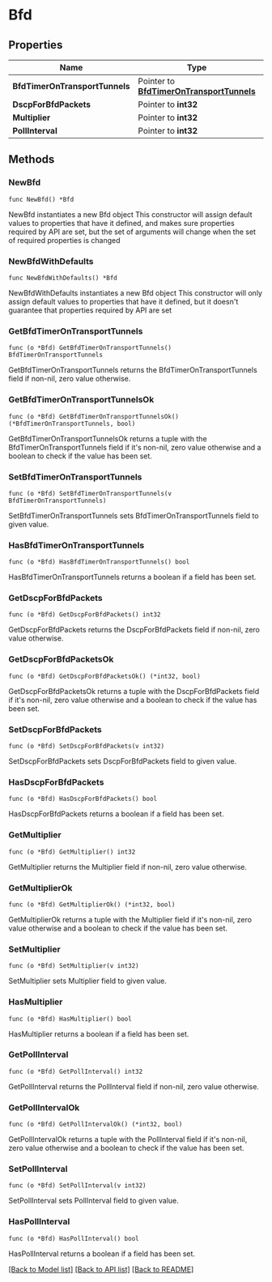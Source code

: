 # Bfd

## Properties

Name | Type | Description | Notes
------------ | ------------- | ------------- | -------------
**BfdTimerOnTransportTunnels** | Pointer to [**BfdTimerOnTransportTunnels**](BfdTimerOnTransportTunnels.md) |  | [optional] 
**DscpForBfdPackets** | Pointer to **int32** |  | [optional] 
**Multiplier** | Pointer to **int32** |  | [optional] 
**PollInterval** | Pointer to **int32** |  | [optional] 

## Methods

### NewBfd

`func NewBfd() *Bfd`

NewBfd instantiates a new Bfd object
This constructor will assign default values to properties that have it defined,
and makes sure properties required by API are set, but the set of arguments
will change when the set of required properties is changed

### NewBfdWithDefaults

`func NewBfdWithDefaults() *Bfd`

NewBfdWithDefaults instantiates a new Bfd object
This constructor will only assign default values to properties that have it defined,
but it doesn't guarantee that properties required by API are set

### GetBfdTimerOnTransportTunnels

`func (o *Bfd) GetBfdTimerOnTransportTunnels() BfdTimerOnTransportTunnels`

GetBfdTimerOnTransportTunnels returns the BfdTimerOnTransportTunnels field if non-nil, zero value otherwise.

### GetBfdTimerOnTransportTunnelsOk

`func (o *Bfd) GetBfdTimerOnTransportTunnelsOk() (*BfdTimerOnTransportTunnels, bool)`

GetBfdTimerOnTransportTunnelsOk returns a tuple with the BfdTimerOnTransportTunnels field if it's non-nil, zero value otherwise
and a boolean to check if the value has been set.

### SetBfdTimerOnTransportTunnels

`func (o *Bfd) SetBfdTimerOnTransportTunnels(v BfdTimerOnTransportTunnels)`

SetBfdTimerOnTransportTunnels sets BfdTimerOnTransportTunnels field to given value.

### HasBfdTimerOnTransportTunnels

`func (o *Bfd) HasBfdTimerOnTransportTunnels() bool`

HasBfdTimerOnTransportTunnels returns a boolean if a field has been set.

### GetDscpForBfdPackets

`func (o *Bfd) GetDscpForBfdPackets() int32`

GetDscpForBfdPackets returns the DscpForBfdPackets field if non-nil, zero value otherwise.

### GetDscpForBfdPacketsOk

`func (o *Bfd) GetDscpForBfdPacketsOk() (*int32, bool)`

GetDscpForBfdPacketsOk returns a tuple with the DscpForBfdPackets field if it's non-nil, zero value otherwise
and a boolean to check if the value has been set.

### SetDscpForBfdPackets

`func (o *Bfd) SetDscpForBfdPackets(v int32)`

SetDscpForBfdPackets sets DscpForBfdPackets field to given value.

### HasDscpForBfdPackets

`func (o *Bfd) HasDscpForBfdPackets() bool`

HasDscpForBfdPackets returns a boolean if a field has been set.

### GetMultiplier

`func (o *Bfd) GetMultiplier() int32`

GetMultiplier returns the Multiplier field if non-nil, zero value otherwise.

### GetMultiplierOk

`func (o *Bfd) GetMultiplierOk() (*int32, bool)`

GetMultiplierOk returns a tuple with the Multiplier field if it's non-nil, zero value otherwise
and a boolean to check if the value has been set.

### SetMultiplier

`func (o *Bfd) SetMultiplier(v int32)`

SetMultiplier sets Multiplier field to given value.

### HasMultiplier

`func (o *Bfd) HasMultiplier() bool`

HasMultiplier returns a boolean if a field has been set.

### GetPollInterval

`func (o *Bfd) GetPollInterval() int32`

GetPollInterval returns the PollInterval field if non-nil, zero value otherwise.

### GetPollIntervalOk

`func (o *Bfd) GetPollIntervalOk() (*int32, bool)`

GetPollIntervalOk returns a tuple with the PollInterval field if it's non-nil, zero value otherwise
and a boolean to check if the value has been set.

### SetPollInterval

`func (o *Bfd) SetPollInterval(v int32)`

SetPollInterval sets PollInterval field to given value.

### HasPollInterval

`func (o *Bfd) HasPollInterval() bool`

HasPollInterval returns a boolean if a field has been set.


[[Back to Model list]](../README.md#documentation-for-models) [[Back to API list]](../README.md#documentation-for-api-endpoints) [[Back to README]](../README.md)


